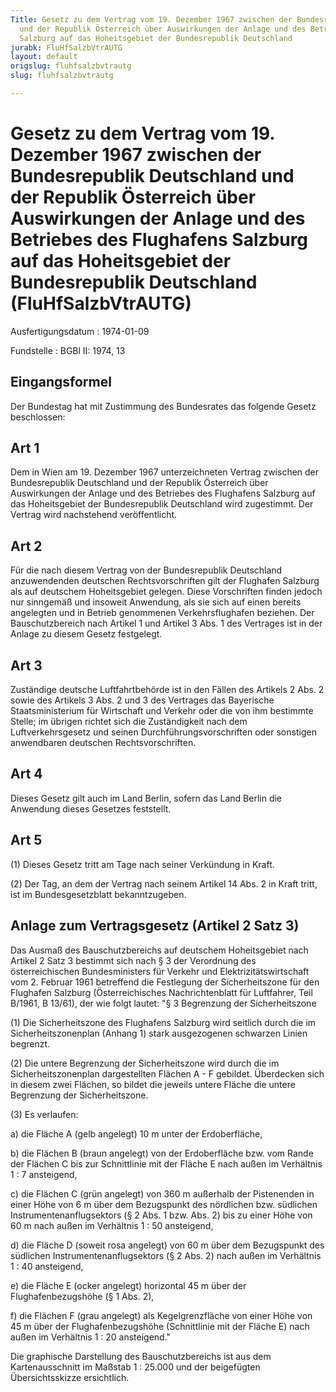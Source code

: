 ```yaml
---
Title: Gesetz zu dem Vertrag vom 19. Dezember 1967 zwischen der Bundesrepublik Deutschland
  und der Republik Österreich über Auswirkungen der Anlage und des Betriebes des Flughafens
  Salzburg auf das Hoheitsgebiet der Bundesrepublik Deutschland
jurabk: FluHfSalzbVtrAUTG
layout: default
origslug: fluhfsalzbvtrautg
slug: fluhfsalzbvtrautg

---
```


# Gesetz zu dem Vertrag vom 19. Dezember 1967 zwischen der Bundesrepublik Deutschland und der Republik Österreich über Auswirkungen der Anlage und des Betriebes des Flughafens Salzburg auf das Hoheitsgebiet der Bundesrepublik Deutschland (FluHfSalzbVtrAUTG)

Ausfertigungsdatum
:   1974-01-09

Fundstelle
:   BGBl II: 1974, 13

## Eingangsformel

Der Bundestag hat mit Zustimmung des Bundesrates das folgende Gesetz
beschlossen:

## Art 1

Dem in Wien am 19. Dezember 1967 unterzeichneten Vertrag zwischen der
Bundesrepublik Deutschland und der Republik Österreich über
Auswirkungen der Anlage und des Betriebes des Flughafens Salzburg auf
das Hoheitsgebiet der Bundesrepublik Deutschland wird zugestimmt. Der
Vertrag wird nachstehend veröffentlicht.

## Art 2

Für die nach diesem Vertrag von der Bundesrepublik Deutschland
anzuwendenden deutschen Rechtsvorschriften gilt der Flughafen Salzburg
als auf deutschem Hoheitsgebiet gelegen. Diese Vorschriften finden
jedoch nur sinngemäß und insoweit Anwendung, als sie sich auf einen
bereits angelegten und in Betrieb genommenen Verkehrsflughafen
beziehen. Der Bauschutzbereich nach Artikel 1 und Artikel 3 Abs. 1 des
Vertrages ist in der Anlage zu diesem Gesetz festgelegt.

## Art 3

Zuständige deutsche Luftfahrtbehörde ist in den Fällen des Artikels 2
Abs. 2 sowie des Artikels 3 Abs. 2 und 3 des Vertrages das Bayerische
Staatsministerium für Wirtschaft und Verkehr oder die von ihm
bestimmte Stelle; im übrigen richtet sich die Zuständigkeit nach dem
Luftverkehrsgesetz und seinen Durchführungsvorschriften oder sonstigen
anwendbaren deutschen Rechtsvorschriften.

## Art 4

Dieses Gesetz gilt auch im Land Berlin, sofern das Land Berlin die
Anwendung dieses Gesetzes feststellt.

## Art 5

(1) Dieses Gesetz tritt am Tage nach seiner Verkündung in Kraft.

(2) Der Tag, an dem der Vertrag nach seinem Artikel 14 Abs. 2 in Kraft
tritt, ist im Bundesgesetzblatt bekanntzugeben.

## Anlage zum Vertragsgesetz (Artikel 2 Satz 3)

Das Ausmaß des Bauschutzbereichs auf deutschem Hoheitsgebiet nach
Artikel 2 Satz 3 bestimmt sich nach § 3 der Verordnung des
österreichischen Bundesministers für Verkehr und
Elektrizitätswirtschaft vom 2. Februar 1961 betreffend die Festlegung
der Sicherheitszone für den Flughafen Salzburg (Österreichisches
Nachrichtenblatt für Luftfahrer, Teil B/1961, B 13/61), der wie folgt
lautet:
"§ 3
Begrenzung der Sicherheitszone

(1) Die Sicherheitszone des Flughafens Salzburg wird seitlich durch
die im Sicherheitszonenplan (Anhang 1) stark ausgezogenen schwarzen
Linien begrenzt.

(2) Die untere Begrenzung der Sicherheitszone wird durch die im
Sicherheitszonenplan dargestellten Flächen A - F gebildet. Überdecken
sich in diesem zwei Flächen, so bildet die jeweils untere Fläche die
untere Begrenzung der Sicherheitszone.

(3) Es verlaufen:

a)  die Fläche A (gelb angelegt) 10 m unter der Erdoberfläche,


b)  die Flächen B (braun angelegt) von der Erdoberfläche bzw. vom Rande
    der Flächen C bis zur Schnittlinie mit der Fläche E nach außen im
    Verhältnis 1 : 7 ansteigend,


c)  die Flächen C (grün angelegt) von 360 m außerhalb der Pistenenden in
    einer Höhe von 6 m über dem Bezugspunkt des nördlichen bzw. südlichen
    Instrumentenanflugsektors (§ 2 Abs. 1 bzw. Abs. 2) bis zu einer Höhe
    von 60 m nach außen im Verhältnis 1 : 50 ansteigend,


d)  die Fläche D (soweit rosa angelegt) von 60 m über dem Bezugspunkt des
    südlichen Instrumentenanflugsektors (§ 2 Abs. 2) nach außen im
    Verhältnis 1 : 40 ansteigend,


e)  die Fläche E (ocker angelegt) horizontal 45 m über der
    Flughafenbezugshöhe (§ 1 Abs. 2),


f)  die Flächen F (grau angelegt) als Kegelgrenzfläche von einer Höhe von
    45 m über der Flughafenbezugshöhe (Schnittlinie mit der Fläche E) nach
    außen im Verhältnis 1 : 20 ansteigend."



Die graphische Darstellung des Bauschutzbereichs ist aus dem
Kartenausschnitt im Maßstab 1 : 25.000 und der beigefügten
Übersichtsskizze ersichtlich.

